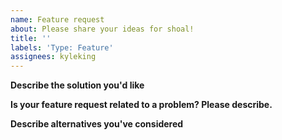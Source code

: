 ```yaml
---
name: Feature request
about: Please share your ideas for shoal!
title: ''
labels: 'Type: Feature'
assignees: kyleking
---
```


**Describe the solution you'd like**
<!-- A description of what you want to happen -->

**Is your feature request related to a problem? Please describe.**
<!-- A description of what the problem is. Ex. I'm always frustrated when [...] -->

**Describe alternatives you've considered**
<!-- A description of any alternative solutions or features you've considered -->

